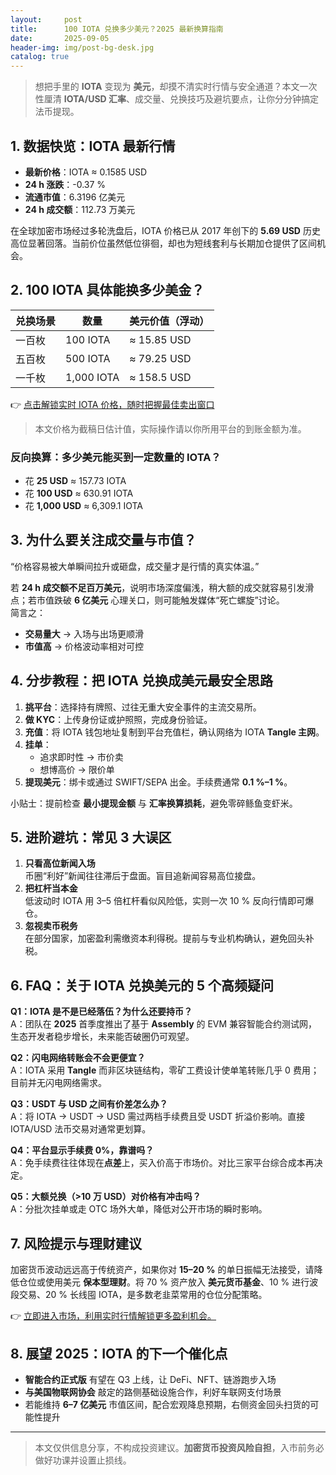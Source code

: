 ```yaml
---
layout:     post
title:      100 IOTA 兑换多少美元？2025 最新换算指南
date:       2025-09-05
header-img: img/post-bg-desk.jpg
catalog: true
---
```


> 想把手里的 **IOTA** 变现为 **美元**，却摸不清实时行情与安全通道？本文一次性厘清 **IOTA/USD 汇率**、成交量、兑换技巧及避坑要点，让你分分钟搞定法币提现。

## 1. 数据快览：IOTA 最新行情

- **最新价格**：IOTA ≈ 0.1585 USD  
- **24 h 涨跌**：-0.37 %  
- **流通市值**：6.3196 亿美元  
- **24 h 成交额**：112.73 万美元  

在全球加密市场经过多轮洗盘后，IOTA 价格已从 2017 年创下的 **5.69 USD** 历史高位显著回落。当前价位虽然低位徘徊，却也为短线套利与长期加仓提供了区间机会。

## 2. 100 IOTA 具体能换多少美金？

| 兑换场景 | 数量 | 美元价值（浮动） |
|---|---|---|
| 一百枚 | 100 IOTA | ≈ 15.85 USD |
| 五百枚 | 500 IOTA | ≈ 79.25 USD |
| 一千枚 | 1,000 IOTA | ≈ 158.5 USD |

👉 [点击解锁实时 IOTA 价格，随时把握最佳卖出窗口](https://okxdog.com/)

> 本文价格为截稿日估计值，实际操作请以你所用平台的到账金额为准。

### 反向换算：多少美元能买到一定数量的 IOTA？

- 花 **25 USD** ≈ 157.73 IOTA  
- 花 **100 USD** ≈ 630.91 IOTA  
- 花 **1,000 USD** ≈ 6,309.1 IOTA  

## 3. 为什么要关注成交量与市值？

“价格容易被大单瞬间拉升或砸盘，成交量才是行情的真实体温。”  

若 **24 h 成交额不足百万美元**，说明市场深度偏浅，稍大额的成交就容易引发滑点；若市值跌破 **6 亿美元** 心理关口，则可能触发媒体“死亡螺旋”讨论。  
简言之：  
- **交易量大** → 入场与出场更顺滑  
- **市值高** → 价格波动率相对可控

## 4. 分步教程：把 IOTA 兑换成美元最安全思路

1. **挑平台**：选择持有牌照、过往无重大安全事件的主流交易所。  
2. **做 KYC**：上传身份证或护照照，完成身份验证。  
3. **充值**：将 IOTA 钱包地址复制到平台充值栏，确认网络为 IOTA **Tangle 主网**。  
4. **挂单**：  
   - 追求即时性 → 市价卖  
   - 想博高价 → 限价单  
5. **提现美元**：绑卡或通过 SWIFT/SEPA 出金。手续费通常 **0.1 %–1 %**。

小贴士：提前检查 **最小提现金额** 与 **汇率换算损耗**，避免零碎鲧鱼变虾米。

## 5. 进阶避坑：常见 3 大误区

1. **只看高位新闻入场**  
   币圈“利好”新闻往往滞后于盘面。盲目追新闻容易高位接盘。  
2. **把杠杆当本金**  
   低波动时 IOTA 用 3–5 倍杠杆看似风险低，实则一次 10 % 反向行情即可爆仓。  
3. **忽视卖币税务**  
   在部分国家，加密盈利需缴资本利得税。提前与专业机构确认，避免回头补税。

## 6. FAQ：关于 IOTA 兑换美元的 5 个高频疑问

**Q1：IOTA 是不是已经落伍？为什么还要持币？**  
A：团队在 **2025** 首季度推出了基于 **Assembly** 的 EVM 兼容智能合约测试网，生态开发者稳步增长，未来能否破圈仍可观望。

**Q2：闪电网络转账会不会更便宜？**  
A：IOTA 采用 **Tangle** 而非区块链结构，零矿工费设计使单笔转账几乎 0 费用；目前并无闪电网络需求。

**Q3：USDT 与 USD 之间有价差怎么办？**  
A：将 IOTA → USDT → USD 需过两档手续费且受 USDT 折溢价影响。直接 IOTA/USD 法币交易对通常更划算。

**Q4：平台显示手续费 0%，靠谱吗？**  
A：免手续费往往体现在**点差**上，买入价高于市场价。对比三家平台综合成本再决定。

**Q5：大额兑换（>10 万 USD）对价格有冲击吗？**  
A：分批次挂单或走 OTC 场外大单，降低对公开市场的瞬时影响。

## 7. 风险提示与理财建议

加密货币波动远远高于传统资产，如果你对 **15–20 %** 的单日振幅无法接受，请降低仓位或使用美元 **保本型理财**。将 70 % 资产放入 **美元货币基金**、10 % 进行波段交易、20 % 长线囤 IOTA，是多数老韭菜常用的仓位分配策略。

👉 [立即进入市场，利用实时行情解锁更多盈利机会。](https://okxdog.com/)

## 8. 展望 2025：IOTA 的下一个催化点

- **智能合约正式版** 有望在 Q3 上线，让 DeFi、NFT、链游跑步入场  
- **与美国物联网协会** 敲定的路侧基础设施合作，利好车联网支付场景  
- 若能维持 **6–7 亿美元** 市值区间，配合宏观降息预期，右侧资金回头扫货的可能性提升

---

> 本文仅供信息分享，不构成投资建议。**加密货币投资风险自担**，入市前务必做好功课并设置止损线。
